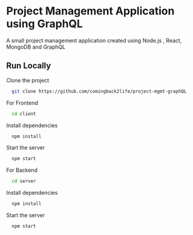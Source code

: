 # Project Management Application using GraphQL

A small project management application created using Node.js , React, MongoDB and GraphQL

## Run Locally

Clone the project

```bash
  git clone https://github.com/comingback2life/project-mgmt-graphQL
```

For Frontend

```bash
  cd client
```

Install dependencies

```bash
  npm install
```

Start the server

```bash
  npm start
```

For Backend

```bash
  cd server
```

Install dependencies

```bash
  npm install
```

Start the server

```bash
  npm start
```
